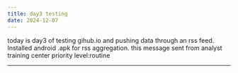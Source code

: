 ```yaml
---
title: day3 testing
date: 2024-12-07 
---
```


today is day3 of testing gihub.io and pushing data through an rss feed. Installed android .apk for rss aggregation. 
this message sent from analyst training center priority level:routine

---
